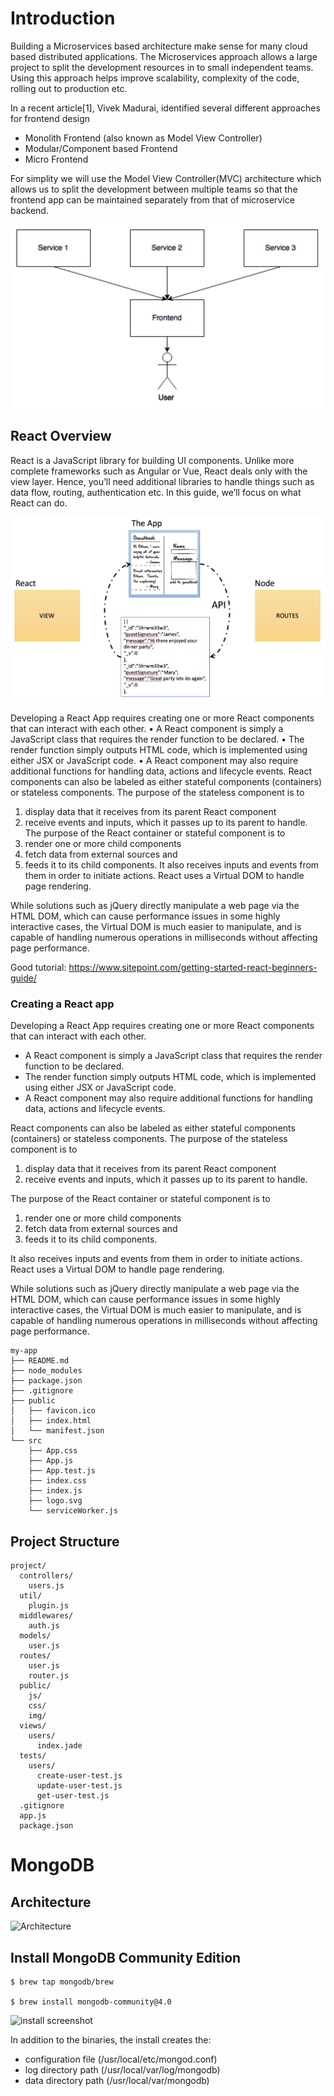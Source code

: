 # Introduction

Building a Microservices based architecture make sense for many cloud based distributed applications. The Microservices approach allows a large project to split the development resources in to small independent teams. Using this approach helps improve scalability, complexity of the code, rolling out to production etc.

In a recent article[1], Vivek Madurai, identified several different approaches for frontend design
 - Monolith Frontend (also known as Model View Controller)
 - Modular/Component based Frontend
 - Micro Frontend

For simplity we will use the Model View Controller(MVC) architecture which allows us to split the development between multiple teams so that the frontend app can be maintained separately from that of microservice backend.

![Frontend](./images/mvc-image.png)

## React Overview
React is a JavaScript library for building UI components. Unlike more complete frameworks such as Angular or Vue, React deals only with the view layer. Hence, you’ll need additional libraries to handle things such as data flow, routing, authentication etc. In this guide, we’ll focus on what React can do.


![Frontend](./images/mvc-design.png)

Developing a React App requires creating one or more React components that can interact with each other. 
•	A React component is simply a JavaScript class that requires the render function to be declared. 
•	The render function simply outputs HTML code, which is implemented using either JSX or JavaScript code. 
•	A React component may also require additional functions for handling data, actions and lifecycle events.
React components can also be labeled as either stateful components (containers) or stateless components. 
The purpose of the stateless component is to 
1.	display data that it receives from its parent React component
2.	receive events and inputs, which it passes up to its parent to handle. 
The purpose of the React container or stateful component is to 
3.	render one or more child components
4.	fetch data from external sources and 
5.	feeds it to its child components. 
It also receives inputs and events from them in order to initiate actions.
React uses a Virtual DOM to handle page rendering. 

While solutions such as jQuery directly manipulate a web page via the HTML DOM, which can cause performance issues in some highly interactive cases, the Virtual DOM is much easier to manipulate, and is capable of handling numerous operations in milliseconds without affecting page performance. 


Good tutorial:  https://www.sitepoint.com/getting-started-react-beginners-guide/

### Creating a React app
Developing a React App requires creating one or more React components that can interact with each other.
-	A React component is simply a JavaScript class that requires the render function to be declared.
-	The render function simply outputs HTML code, which is implemented using either JSX or JavaScript code.
-	A React component may also require additional functions for handling data, actions and lifecycle events.

React components can also be labeled as either stateful components (containers) or stateless components.
The purpose of the stateless component is to
1.	display data that it receives from its parent React component
2.	receive events and inputs, which it passes up to its parent to handle.

The purpose of the React container or stateful component is to
1.	render one or more child components
2.	fetch data from external sources and
3.	feeds it to its child components.

It also receives inputs and events from them in order to initiate actions. React uses a Virtual DOM to handle page rendering.

While solutions such as jQuery directly manipulate a web page via the HTML DOM, which can cause performance issues in some highly interactive cases, the Virtual DOM is much easier to manipulate, and is capable of handling numerous operations in milliseconds without affecting page performance.

```
my-app
├── README.md
├── node_modules
├── package.json
├── .gitignore
├── public
│   ├── favicon.ico
│   ├── index.html
│   └── manifest.json
└── src
    ├── App.css
    ├── App.js
    ├── App.test.js
    ├── index.css
    ├── index.js
    ├── logo.svg
    └── serviceWorker.js
```

## Project Structure
```
project/
  controllers/
    users.js
  util/
    plugin.js
  middlewares/
    auth.js
  models/
    user.js
  routes/
    user.js
    router.js
  public/
    js/
    css/
    img/
  views/
    users/
      index.jade
  tests/
    users/
      create-user-test.js
      update-user-test.js
      get-user-test.js
  .gitignore
  app.js
  package.json
  ```


# MongoDB
## Architecture
![Architecture](./images/architecture.png)
## Install MongoDB Community Edition

```
$ brew tap mongodb/brew

$ brew install mongodb-community@4.0
```

![install screenshot](./images/install-mongo-sceenshot.png)

In addition to the binaries, the install creates the:
- configuration file (/usr/local/etc/mongod.conf)
- log directory path (/usr/local/var/log/mongodb)
- data directory path (/usr/local/var/mongodb)
